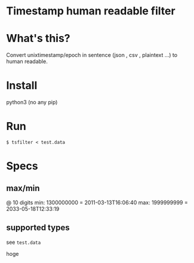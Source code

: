 Timestamp human readable filter
===
# What's this?
Convert unixtimestamp/epoch in sentence (json , csv , plaintext ...) to human readable.

# Install
python3 (no any pip)

# Run
`$ tsfilter < test.data`

# Specs
## max/min
@ 10 digits
min: 1300000000 = 2011-03-13T16:06:40
max: 1999999999 = 2033-05-18T12:33:19

## supported types
see `test.data`

hoge
